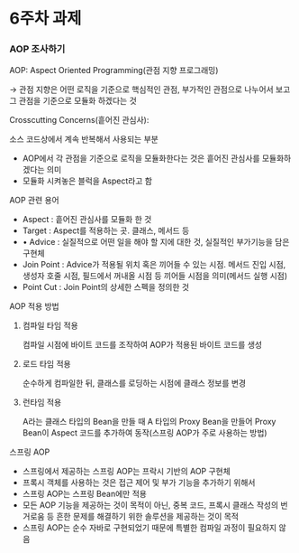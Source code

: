 # 6주차 과제

### AOP 조사하기

AOP: Aspect Oriented Programming(관점 지향 프로그래밍)

→ 관점 지향은 어떤 로직을 기준으로 핵심적인 관점, 부가적인 관점으로 나누어서 보고 그 관점을 기준으로 모듈화 하겠다는 것

Crosscutting Concerns(흩어진 관심사):

소스 코드상에서 계속 반복해서 사용되는 부분

- AOP에서 각 관점을 기준으로 로직을 모듈화한다는 것은 흩어진 관심사를 모듈화하겠다는 의미
- 모듈화 시켜놓은 블럭을 Aspect라고 함

AOP 관련 용어

- Aspect : 흩어진 관심사를 모듈화 한 것
- Target : Aspect를 적용하는 곳. 클래스, 메서드 등
- • Advice : 실질적으로 어떤 일을 해야 할 지에 대한 것, 실질적인 부가기능을 담은 구현체
- Join Point : Advice가 적용될 위치 혹은 끼어들 수 있는 시점. 메서드 진입 시점, 생성자 호줄 시점, 필드에서 꺼내올 시점 등 끼어들 시점을 의미(메서드 실행 시점)
- Point Cut : Join Point의 상세한 스펙을 정의한 것

AOP 적용 방법

1. 컴파일 타임 적용
    
    컴파일 시점에 바이트 코드를 조작하여 AOP가 적용된 바이트 코드를 생성
    
2. 로드 타임 적용
    
    순수하게 컴파일한 뒤, 클래스를 로딩하는 시점에 클래스 정보를 변경
    
3. 런타임 적용
    
    A라는 클래스 타입의 Bean을 만들 때 A 타입의 Proxy Bean을 만들어 Proxy Bean이 Aspect 코드를 추가하여 동작(스프링 AOP가 주로 사용하는 방법)
    

스프링 AOP

- 스프링에서 제공하는 스프링 AOP는 프락시 기반의 AOP 구현체
- 프록시 객체를 사용하는 것은 접근 제어 및 부가 기능을 추가하기 위해서
- 스프링 AOP는 스프링 Bean에만 적용
- 모든 AOP 기능을 제공하는 것이 목적이 아닌, 중복 코드, 프록시 클래스 작성의 번거로움 등 흔한 문제를 해결하기 위한 솔루션을 제공하는 것이 목적
- 스프링 AOP는 순수 자바로 구현되었기 때문에 특별한 컴파일 과정이 필요하지 않음